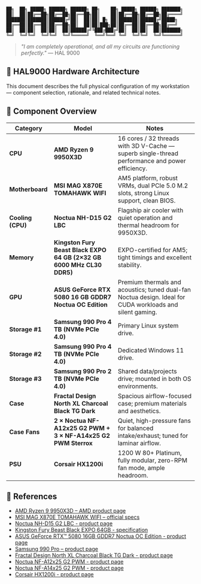 ```
██╗  ██╗ █████╗ ██████╗ ██████╗ ██╗    ██╗ █████╗ ██████╗ ███████╗
██║  ██║██╔══██╗██╔══██╗██╔══██╗██║    ██║██╔══██╗██╔══██╗██╔════╝
███████║███████║██████╔╝██║  ██║██║ █╗ ██║███████║██████╔╝█████╗  
██╔══██║██╔══██║██╔══██╗██║  ██║██║███╗██║██╔══██║██╔══██╗██╔══╝  
██║  ██║██║  ██║██║  ██║██████╔╝╚███╔███╔╝██║  ██║██║  ██║███████╗
╚═╝  ╚═╝╚═╝  ╚═╝╚═╝  ╚═╝╚═════╝  ╚══╝╚══╝ ╚═╝  ╚═╝╚═╝  ╚═╝╚══════╝
```
>_"I am completely operational, and all my circuits are functioning perfectly."_
> — HAL 9000

## 🧠 HAL9000 Hardware Architecture

This document describes the full physical configuration of my workstation — component selection, rationale, and related technical notes.

## 🧩 Component Overview

| Category | Model | Notes |
|-----------|--------|-------|
| **CPU** | **AMD Ryzen 9 9950X3D** | 16 cores / 32 threads with 3D V-Cache — superb single-thread performance and power efficiency. |
| **Motherboard** | **MSI MAG X870E TOMAHAWK WIFI** | AM5 platform, robust VRMs, dual PCIe 5.0 M.2 slots, strong Linux support, clean BIOS. |
| **Cooling (CPU)** | **Noctua NH-D15 G2 LBC** | Flagship air cooler with quiet operation and thermal headroom for 9950X3D. |
| **Memory** | **Kingston Fury Beast Black EXPO 64 GB (2×32 GB 6000 MHz CL30 DDR5)** | EXPO-certified for AM5; tight timings and excellent stability. |
| **GPU** | **ASUS GeForce RTX 5080 16 GB GDDR7 Noctua OC Edition** | Premium thermals and acoustics; tuned dual-fan Noctua design. Ideal for CUDA workloads and silent gaming. |
| **Storage #1** | **Samsung 990 Pro 4 TB (NVMe PCIe 4.0)** | Primary Linux system drive. |
| **Storage #2** | **Samsung 990 Pro 4 TB (NVMe PCIe 4.0)** | Dedicated Windows 11 drive. |
| **Storage #3** | **Samsung 990 Pro 2 TB (NVMe PCIe 4.0)** | Shared data/projects drive; mounted in both OS environments. |
| **Case** | **Fractal Design North XL Charcoal Black TG Dark** | Spacious airflow-focused case; premium materials and aesthetics. |
| **Case Fans** | **2 × Noctua NF-A12x25 G2 PWM + 3 × NF-A14x25 G2 PWM Sterrox** | Quiet, high-pressure fans for balanced intake/exhaust; tuned for laminar airflow. |
| **PSU** | **Corsair HX1200i** | 1200 W 80+ Platinum, fully modular, zero-RPM fan mode, ample headroom. |

## 🔗 References

- [AMD Ryzen 9 9950X3D – AMD product page](https://www.amd.com/en/products/processors/desktops/ryzen/9000-series/amd-ryzen-9-9950x3d.html)
- [MSI MAG X870E TOMAHAWK WIFI – official specs](https://www.msi.com/Motherboard/MAG-X870e-TOMAHAWK-WIFI/Overview)
- [Noctua NH-D15 G2 LBC - product page](https://noctua.at/en/nh-d15-g2)
- [Kingston Fury Beast Black EXPO 64GB - specification](https://www.kingston.com/datasheets/KF560C30BBEK2-64.pdf)
- [ASUS GeForce RTX™ 5080 16GB GDDR7 Noctua OC Edition - product page](https://www.asus.com/motherboards-components/graphics-cards/asus/rtx5080-o16g-noctua/)
- [Samsung 990 Pro – product page](https://www.samsung.com/pl/memory-storage/nvme-ssd/990-pro-4tb-nvme-pcie-gen-4-mz-v9p4t0bw/)
- [Fractal Design North XL Charcoal Black TG Dark - product page](https://www.fractal-design.com/products/cases/north/north-xl/charcoal-black-tg-dark/)
- [Noctua NF-A12x25 G2 PWM - product page](https://noctua.at/en/nf-a12x25-g2-pwm)
- [Noctua NF-A14x25 G2 PWM - product page](https://noctua.at/en/nf-a14x25-g2-pwm)
- [Corsair HX1200i - product page](https://www.corsair.com/pl/pl/p/psu/cp-9020281-eu/hx1200i-fully-modular-ultra-low-noise-platinum-atx-1200-watt-pc-power-supply-eu-cp-9020281-eu)
